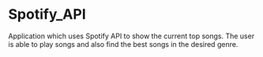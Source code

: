 # Spotify_API
Application which uses Spotify API to show the current top songs. The user is able to play songs and also find the best songs in the desired genre.
